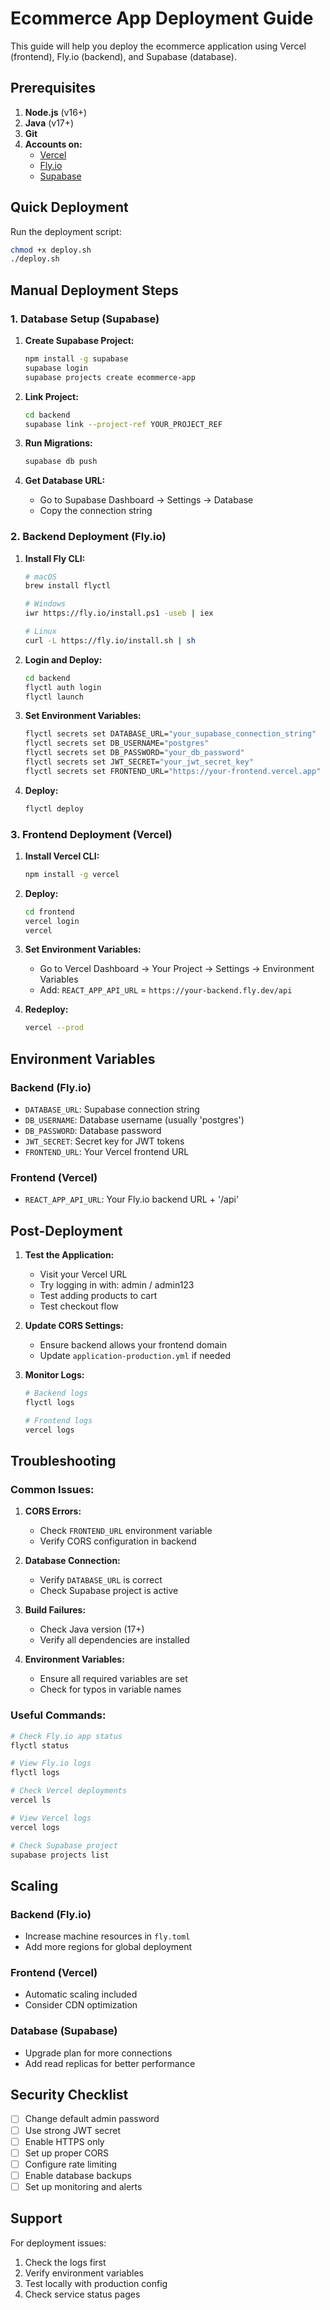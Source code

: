 # Ecommerce App Deployment Guide

This guide will help you deploy the ecommerce application using Vercel (frontend), Fly.io (backend), and Supabase (database).

## Prerequisites

1. **Node.js** (v16+)
2. **Java** (v17+)
3. **Git**
4. **Accounts on:**
   - [Vercel](https://vercel.com)
   - [Fly.io](https://fly.io)
   - [Supabase](https://supabase.com)

## Quick Deployment

Run the deployment script:
```bash
chmod +x deploy.sh
./deploy.sh
```

## Manual Deployment Steps

### 1. Database Setup (Supabase)

1. **Create Supabase Project:**
   ```bash
   npm install -g supabase
   supabase login
   supabase projects create ecommerce-app
   ```

2. **Link Project:**
   ```bash
   cd backend
   supabase link --project-ref YOUR_PROJECT_REF
   ```

3. **Run Migrations:**
   ```bash
   supabase db push
   ```

4. **Get Database URL:**
   - Go to Supabase Dashboard → Settings → Database
   - Copy the connection string

### 2. Backend Deployment (Fly.io)

1. **Install Fly CLI:**
   ```bash
   # macOS
   brew install flyctl
   
   # Windows
   iwr https://fly.io/install.ps1 -useb | iex
   
   # Linux
   curl -L https://fly.io/install.sh | sh
   ```

2. **Login and Deploy:**
   ```bash
   cd backend
   flyctl auth login
   flyctl launch
   ```

3. **Set Environment Variables:**
   ```bash
   flyctl secrets set DATABASE_URL="your_supabase_connection_string"
   flyctl secrets set DB_USERNAME="postgres"
   flyctl secrets set DB_PASSWORD="your_db_password"
   flyctl secrets set JWT_SECRET="your_jwt_secret_key"
   flyctl secrets set FRONTEND_URL="https://your-frontend.vercel.app"
   ```

4. **Deploy:**
   ```bash
   flyctl deploy
   ```

### 3. Frontend Deployment (Vercel)

1. **Install Vercel CLI:**
   ```bash
   npm install -g vercel
   ```

2. **Deploy:**
   ```bash
   cd frontend
   vercel login
   vercel
   ```

3. **Set Environment Variables:**
   - Go to Vercel Dashboard → Your Project → Settings → Environment Variables
   - Add: `REACT_APP_API_URL` = `https://your-backend.fly.dev/api`

4. **Redeploy:**
   ```bash
   vercel --prod
   ```

## Environment Variables

### Backend (Fly.io)
- `DATABASE_URL`: Supabase connection string
- `DB_USERNAME`: Database username (usually 'postgres')
- `DB_PASSWORD`: Database password
- `JWT_SECRET`: Secret key for JWT tokens
- `FRONTEND_URL`: Your Vercel frontend URL

### Frontend (Vercel)
- `REACT_APP_API_URL`: Your Fly.io backend URL + '/api'

## Post-Deployment

1. **Test the Application:**
   - Visit your Vercel URL
   - Try logging in with: admin / admin123
   - Test adding products to cart
   - Test checkout flow

2. **Update CORS Settings:**
   - Ensure backend allows your frontend domain
   - Update `application-production.yml` if needed

3. **Monitor Logs:**
   ```bash
   # Backend logs
   flyctl logs
   
   # Frontend logs
   vercel logs
   ```

## Troubleshooting

### Common Issues:

1. **CORS Errors:**
   - Check `FRONTEND_URL` environment variable
   - Verify CORS configuration in backend

2. **Database Connection:**
   - Verify `DATABASE_URL` is correct
   - Check Supabase project is active

3. **Build Failures:**
   - Check Java version (17+)
   - Verify all dependencies are installed

4. **Environment Variables:**
   - Ensure all required variables are set
   - Check for typos in variable names

### Useful Commands:

```bash
# Check Fly.io app status
flyctl status

# View Fly.io logs
flyctl logs

# Check Vercel deployments
vercel ls

# View Vercel logs
vercel logs

# Check Supabase project
supabase projects list
```

## Scaling

### Backend (Fly.io)
- Increase machine resources in `fly.toml`
- Add more regions for global deployment

### Frontend (Vercel)
- Automatic scaling included
- Consider CDN optimization

### Database (Supabase)
- Upgrade plan for more connections
- Add read replicas for better performance

## Security Checklist

- [ ] Change default admin password
- [ ] Use strong JWT secret
- [ ] Enable HTTPS only
- [ ] Set up proper CORS
- [ ] Configure rate limiting
- [ ] Enable database backups
- [ ] Set up monitoring and alerts

## Support

For deployment issues:
1. Check the logs first
2. Verify environment variables
3. Test locally with production config
4. Check service status pages